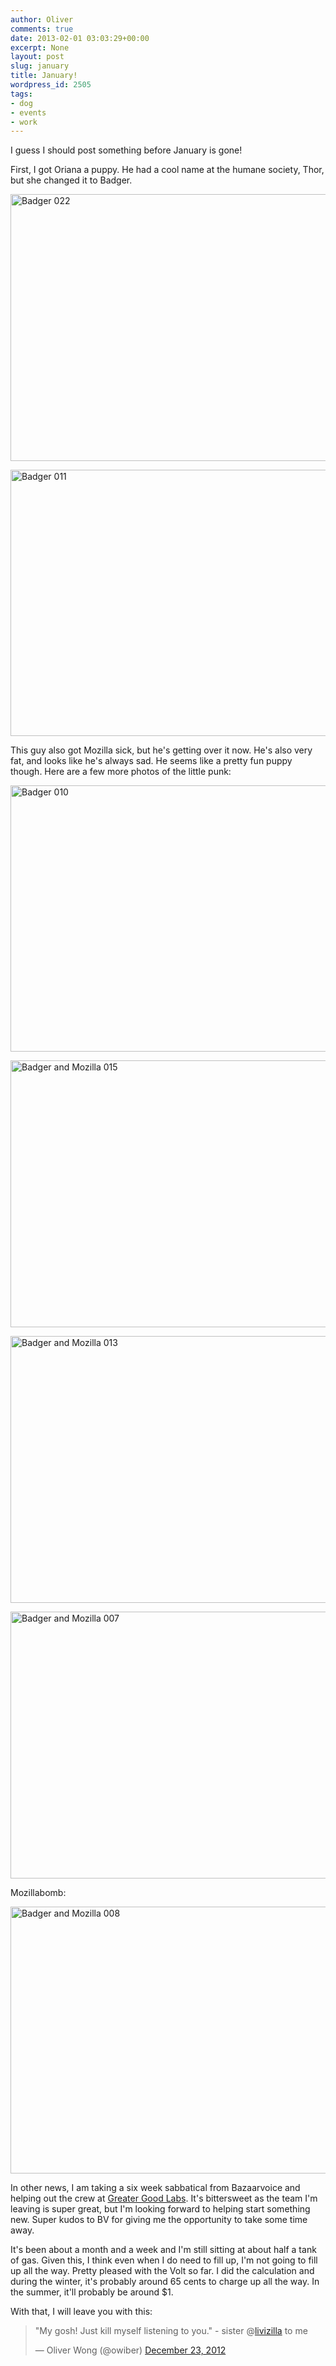 ```yaml
---
author: Oliver
comments: true
date: 2013-02-01 03:03:29+00:00
excerpt: None
layout: post
slug: january
title: January!
wordpress_id: 2505
tags:
- dog
- events
- work
---
```


I guess I should post something before January is gone!

First, I got Oriana a puppy. He had a cool name at the humane society, Thor, but she changed it to Badger.

<a href="http://www.flickr.com/photos/owiber/8434643558/" title="Badger 022 by owiber, on Flickr"><img src="http://farm9.staticflickr.com/8512/8434643558_0189aa3528_z.jpg" width="640" height="427" alt="Badger 022"></a>

<a href="http://www.flickr.com/photos/owiber/8434651010/" title="Badger 011 by owiber, on Flickr"><img src="http://farm9.staticflickr.com/8493/8434651010_290ab4df3c_z.jpg" width="640" height="426" alt="Badger 011"></a>

This guy also got Mozilla sick, but he's getting over it now. He's also very fat, and looks like he's always sad. He seems like a pretty fun puppy though. Here are a few more photos of the little punk:

<a href="http://www.flickr.com/photos/owiber/8434651520/" title="Badger 010 by owiber, on Flickr"><img src="http://farm9.staticflickr.com/8080/8434651520_582a0679d2_z.jpg" width="640" height="426" alt="Badger 010"></a>

<a href="http://www.flickr.com/photos/owiber/8434659284/" title="Badger and Mozilla 015 by owiber, on Flickr"><img src="http://farm9.staticflickr.com/8046/8434659284_4f8eaa1e02_z.jpg" width="640" height="427" alt="Badger and Mozilla 015"></a>

<a href="http://www.flickr.com/photos/owiber/8434660880/" title="Badger and Mozilla 013 by owiber, on Flickr"><img src="http://farm9.staticflickr.com/8095/8434660880_9e36b5483c_z.jpg" width="640" height="427" alt="Badger and Mozilla 013"></a>

<a href="http://www.flickr.com/photos/owiber/8433576941/" title="Badger and Mozilla 007 by owiber, on Flickr"><img src="http://farm9.staticflickr.com/8086/8433576941_198c05a8af_z.jpg" width="640" height="427" alt="Badger and Mozilla 007"></a>

Mozillabomb:

<a href="http://www.flickr.com/photos/owiber/8433576379/" title="Badger and Mozilla 008 by owiber, on Flickr"><img src="http://farm9.staticflickr.com/8329/8433576379_de70f95b1b_z.jpg" width="640" height="427" alt="Badger and Mozilla 008"></a>


In other news, I am taking a six week sabbatical from Bazaarvoice and helping out the crew at <a href="http://www.greatergoodlabs.com/">Greater Good Labs</a>. It's bittersweet as the team I'm leaving is super great, but I'm looking forward to helping start something new. Super kudos to BV for giving me the opportunity to take some time away.

It's been about a month and a week and I'm still sitting at about half a tank of gas. Given this, I think even when I do need to fill up, I'm not going to fill up all the way. Pretty pleased with the Volt so far. I did the calculation and during the winter, it's probably around 65 cents to charge up all the way. In the summer, it'll probably be around $1.

With that, I will leave you with this:

<blockquote class="twitter-tweet"><p>"My gosh! Just kill myself listening to you." - sister @<a href="https://twitter.com/livizilla">livizilla</a> to me</p>&mdash; Oliver Wong (@owiber) <a href="https://twitter.com/owiber/status/282722869140676608">December 23, 2012</a></blockquote>
<script async src="//platform.twitter.com/widgets.js" charset="utf-8"></script>
